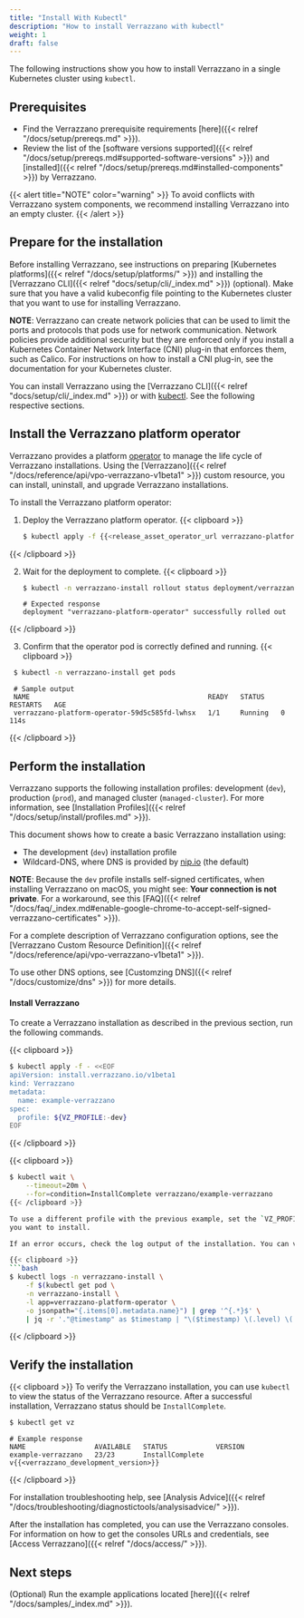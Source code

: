 ```yaml
---
title: "Install With Kubectl"
description: "How to install Verrazzano with kubectl"
weight: 1
draft: false
---
```


The following instructions show you how to install Verrazzano in a
single Kubernetes cluster using `kubectl`.

## Prerequisites

- Find the Verrazzano prerequisite requirements [here]({{< relref "/docs/setup/prereqs.md" >}}).
- Review the list of the [software versions supported]({{< relref "/docs/setup/prereqs.md#supported-software-versions" >}}) and [installed]({{< relref "/docs/setup/prereqs.md#installed-components" >}}) by Verrazzano.

{{< alert title="NOTE" color="warning" >}}
To avoid conflicts with Verrazzano system components, we recommend installing Verrazzano into an empty cluster.
{{< /alert >}}

## Prepare for the installation

Before installing Verrazzano, see instructions on preparing [Kubernetes platforms]({{< relref "/docs/setup/platforms/" >}}) and installing the [Verrazzano CLI]({{< relref "docs/setup/cli/_index.md" >}}) (optional).
Make sure that you have a valid kubeconfig file pointing to the Kubernetes cluster that you want to use for installing Verrazzano.

**NOTE**: Verrazzano can create network policies that can be used to limit the ports and protocols that pods use for network communication. Network policies provide additional security but they are enforced only if you install a Kubernetes Container Network Interface (CNI) plug-in that enforces them, such as Calico. For instructions on how to install a CNI plug-in, see the documentation for your Kubernetes cluster.

You can install Verrazzano using the [Verrazzano CLI]({{< relref "docs/setup/cli/_index.md" >}}) or with [kubectl](https://kubernetes.io/docs/reference/kubectl/kubectl/). See the following respective sections.

## Install the Verrazzano platform operator

Verrazzano provides a platform [operator](https://kubernetes.io/docs/concepts/extend-kubernetes/operator/)
to manage the life cycle of Verrazzano installations.  Using the [Verrazzano]({{< relref "/docs/reference/api/vpo-verrazzano-v1beta1" >}})
custom resource, you can install, uninstall, and upgrade Verrazzano installations.

To install the Verrazzano platform operator:

1. Deploy the Verrazzano platform operator.
{{< clipboard >}}
   ```bash
   $ kubectl apply -f {{<release_asset_operator_url verrazzano-platform-operator.yaml>}}
   ```
{{< /clipboard >}}

2. Wait for the deployment to complete.
{{< clipboard >}}
   ```bash
   $ kubectl -n verrazzano-install rollout status deployment/verrazzano-platform-operator
   ```
   ```
   # Expected response
   deployment "verrazzano-platform-operator" successfully rolled out
   ```
{{< /clipboard >}}

3. Confirm that the operator pod is correctly defined and running.
{{< clipboard >}}
  ```bash
   $ kubectl -n verrazzano-install get pods
   ```
   ```
    # Sample output
    NAME                                            READY   STATUS    RESTARTS   AGE
    verrazzano-platform-operator-59d5c585fd-lwhsx   1/1     Running   0          114s
   ```
{{< /clipboard >}}

## Perform the installation

Verrazzano supports the following installation profiles:  development (`dev`), production (`prod`), and
managed cluster (`managed-cluster`).  For more information, see
[Installation Profiles]({{< relref "/docs/setup/install/profiles.md"  >}}).

This document shows how to create a basic Verrazzano installation using:

* The development (`dev`) installation profile
* Wildcard-DNS, where DNS is provided by [nip.io](https://nip.io) (the default)

**NOTE**: Because the `dev` profile installs self-signed certificates, when installing Verrazzano on macOS, you might see: **Your connection is not private**. For a workaround, see this [FAQ]({{< relref "/docs/faq/_index.md#enable-google-chrome-to-accept-self-signed-verrazzano-certificates" >}}).

For a complete description of Verrazzano configuration options, see the
[Verrazzano Custom Resource Definition]({{< relref "/docs/reference/api/vpo-verrazzano-v1beta1" >}}).

To use other DNS options, see [Customzing DNS]({{< relref "/docs/customize/dns" >}}) for more details.

#### Install Verrazzano

To create a Verrazzano installation as described in the previous section, run the following commands.

{{< clipboard >}}
```bash
$ kubectl apply -f - <<EOF
apiVersion: install.verrazzano.io/v1beta1
kind: Verrazzano
metadata:
  name: example-verrazzano
spec:
  profile: ${VZ_PROFILE:-dev}
EOF
```
{{< /clipboard >}}

{{< clipboard >}}
```bash
$ kubectl wait \
    --timeout=20m \
    --for=condition=InstallComplete verrazzano/example-verrazzano
{{< /clipboard >}}

To use a different profile with the previous example, set the `VZ_PROFILE` environment variable to the name of the profile
you want to install.

If an error occurs, check the log output of the installation. You can view the logs with the following command.

{{< clipboard >}}
```bash
$ kubectl logs -n verrazzano-install \
    -f $(kubectl get pod \
    -n verrazzano-install \
    -l app=verrazzano-platform-operator \
    -o jsonpath="{.items[0].metadata.name}") | grep '^{.*}$' \
    | jq -r '."@timestamp" as $timestamp | "\($timestamp) \(.level) \(.message)"'
```
{{< /clipboard >}}

## Verify the installation

{{< clipboard >}}
To verify the Verrazzano installation, you can use `kubectl` to view the status of the Verrazzano resource.  After a successful installation, Verrazzano status should be `InstallComplete`.

```bash
$ kubectl get vz
```
```
# Example response
NAME                 AVAILABLE   STATUS            VERSION
example-verrazzano   23/23       InstallComplete   v{{<verrazzano_development_version>}}
```
{{< /clipboard >}}

For installation troubleshooting help, see [Analysis Advice]({{< relref "/docs/troubleshooting/diagnostictools/analysisadvice/" >}}).

After the installation has completed, you can use the Verrazzano consoles.
For information on how to get the consoles URLs and credentials, see [Access Verrazzano]({{< relref "/docs/access/" >}}).

## Next steps

(Optional) Run the example applications located [here]({{< relref "/docs/samples/_index.md" >}}).
